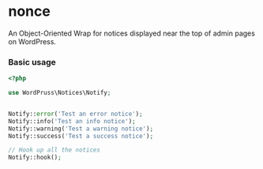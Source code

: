 # nonce
An Object-Oriented Wrap for notices displayed near the top of admin pages on WordPress.

### Basic usage
```php
<?php

use WordPruss\Notices\Notify;


Notify::error('Test an error notice');
Notify::info('Test an info notice');
Notify::warning('Test a warning notice');
Notify::success('Test a success notice');

// Hook up all the notices
Notify::hook();
```
